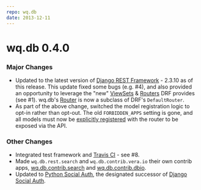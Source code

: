 ```yaml
---
repo: wq.db
date: 2013-12-11
---
```


# wq.db 0.4.0

### Major Changes
- Updated to the latest version of [Django REST Framework](https://django-rest-framework.org) - 2.3.10 as of this release.  This update fixed some bugs (e.g. #4), and also provided an opportunity to leverage the "new" [ViewSets](https://django-rest-framework.org/api-guide/viewsets) & [Routers](https://django-rest-framework.org/api-guide/routers) DRF provides (see #1).  wq.db's [Router](../wq.db/rest.md) is now a subclass of DRF's `DefaultRouter`.
- As part of the above change, switched the model registration logic to opt-in rather than opt-out.  The old `FORBIDDEN_APPS` setting is gone, and all models must now be [explicitly registered](../wq.db/rest.md) with the router to be exposed via the API.

### Other Changes
- Integrated test framework and [Travis CI](https://travis-ci.org/wq/wq.db) - see #8.
- Made `wq.db.rest.search` and `wq.db.contrib.vera.io` their own contrib apps, [wq.db.contrib.search](../wq.db/patterns.md) and [wq.db.contrib.dbio](https://django-data-wizard.wq.io/).
- Updated to [Python Social Auth](https://github.com/omab/python-social-auth), the designated successor of [Django Social Auth](https://github.com/omab/django-social-auth).
